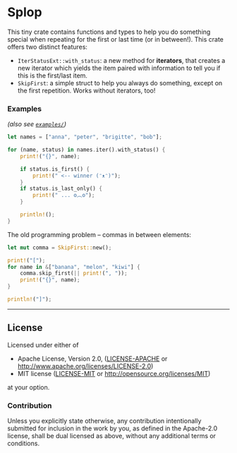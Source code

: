 Splop
=====

This tiny crate contains functions and types to help you do something special
when repeating for the first or last time (or in between!). This crate offers
two distinct features:

- `IterStatusExt::with_status`: a new method for **iterators**, that
  creates a new iterator which yields the item paired with information to
  tell you if this is the first/last item.
- `SkipFirst`: a simple struct to help you always do something, except on
  the first repetition. Works without iterators, too!


### Examples

*(also see [`examples/`](examples/))*

```rust
let names = ["anna", "peter", "brigitte", "bob"];

for (name, status) in names.iter().with_status() {
    print!("{}", name);

    if status.is_first() {
        print!(" <-- winner (ᵔᴥᵔ)");
    }
    if status.is_last_only() {
        print!(" ... ʘ︵ʘ");
    }

    println!();
}
```

The old programming problem – commas in between elements:

```rust
let mut comma = SkipFirst::new();

print!("[");
for name in &["banana", "melon", "kiwi"] {
    comma.skip_first(|| print!(", "));
    print!("{}", name);
}

println!("]");
```


---

## License

Licensed under either of

 * Apache License, Version 2.0, ([LICENSE-APACHE](LICENSE-APACHE) or http://www.apache.org/licenses/LICENSE-2.0)
 * MIT license ([LICENSE-MIT](LICENSE-MIT) or http://opensource.org/licenses/MIT)

at your option.

### Contribution

Unless you explicitly state otherwise, any contribution intentionally submitted
for inclusion in the work by you, as defined in the Apache-2.0 license, shall
be dual licensed as above, without any additional terms or conditions.
